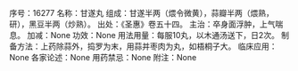 序号：16277
名称：甘遂丸
组成：甘遂半两（煨令微黄），蒜瓣半两（煨熟，研），黑豆半两（炒熟）。
出处：《圣惠》卷五十四。
主治：卒身面浮肿，上气喘息。
加减：None
功效：None
用法用量：每服10丸，以木通汤送下，日2次。
制备方法：上药除蒜外，捣罗为末，用蒜并枣肉为丸，如梧桐子大。
临床应用：None
各家论述：None
用药禁忌：None
附注：None
